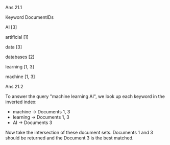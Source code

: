 Ans 21.1

Keyword DocumentIDs

AI [3]

artificial [1]

data [3]

databases [2]

learning [1, 3]

machine [1, 3]

Ans 21.2

To answer the query "machine learning AI", we look up each keyword in the inverted index:

- machine → Documents 1, 3
- learning → Documents 1, 3
- AI → Documents 3

Now take the intersection of these document sets. Documents 1 and 3 should be returned and the Document 3 is the best matched.
